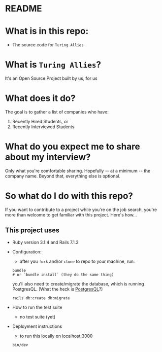 # README

# What is in this repo:

- The source code for `Turing Allies`

# What is `Turing Allies`?

It's an Open Source Project built by us, for us

# What does it do?

The goal is to gather a list of companies who have:

1. Recently Hired Students, or
2. Recently Interviewed Students

# What do you expect me to share about my interview?

Only what you're comfortable sharing. Hopefully -- at a minimum -- the company name. Beyond that, everything else is optional.

# So what do I do with this repo?

If you want to contribute to a project while you're on the job search, you're more than welcome to get familiar with this project. Here's how...

## This project uses

* Ruby version 3.1.4 and Rails 7.1.2

* Configuration:
    -   after you `fork` and/or `clone` to repo to your machine, run:

    ```
    bundle
    # or `bundle install` (they do the same thing)
    ```

    you'll also need to create/migrate the database, which is running PostgresQL. (What the heck is [PostgresQL](https://github.com/TuringAllies/turingAllies/docs/postgres.md)?)

    ```
    rails db:create db:migrate
    ```

* How to run the test suite
    - no test suite (yet)

* Deployment instructions
    - to run this locally on localhost:3000

    ```
    bin/dev
    ```
